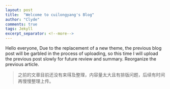 ```yaml
---
layout: post
title:  "Welcome to cuilongyang's Blog"
author: "Clyde"
comments: true
tags: Jekyll
excerpt_separator: <!--more-->
---
```


Hello everyone, Due to the replacement of a new theme, the previous blog post will be garbled in the process of uploading<!--more-->, so this time I will upload the previous post slowly for future review and summary. Reorganize the previous article.

> 之前的文章目前还没有来得及整理，内容量太大且有排版问题，后续有时间再慢慢整理上传。
